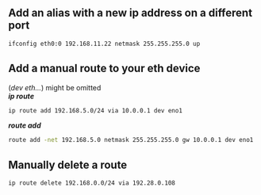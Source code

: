 ## Add an alias with a new ip address on a different port
```sh
ifconfig eth0:0 192.168.11.22 netmask 255.255.255.0 up
```

## Add a manual route to your eth device
(_dev eth..._) might be omitted  
_**ip route**_
```sh
ip route add 192.168.5.0/24 via 10.0.0.1 dev eno1
```
_**route add**_
```sh
route add -net 192.168.5.0 netmask 255.255.255.0 gw 10.0.0.1 dev eno1
```

## Manually delete a route
```sh
ip route delete 192.168.0.0/24 via 192.28.0.108
```
